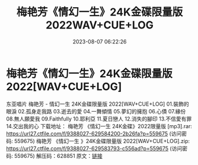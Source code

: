 ﻿---
title: 梅艳芳《情幻一生》24K金碟限量版2022WAV+CUE+LOG
date: 2023-08-07 06:22:26
categories: WAV车载音乐、镜像
tags: 华语中文
---
# 梅艳芳《情幻一生》24K金碟限量版2022[WAV+CUE+LOG]

东亚唱片 梅艳芳 - 情幻一生 24K金碟限量版
2022[WAV+CUE+LOG]
01.裝飾的眼淚
02.孤身走我路
03.逝去的愛
04.一舞傾情
05.夢幻的擁抱
06.心債
07.緣份
08.無人願愛我
09.Faithfully
10.耶利亞
11.夏日戀人
12.消失的腳印
13.不信愛有罪
14.交出我的心
下载地址：
梅艳芳 《情幻一生 24K金碟》2022限量版 [mp3].rar: https://url27.ctfile.com/f/9388027-629584200-2b26fa?p=559675
(访问密码: 559675)
梅艳芳 《情幻一生 》24K金碟限量版 2022[WAV+CUE+LOG].zip: https://url27.ctfile.com/f/9388027-629583793-c556ad?p=559675
(访问密码: 559675)
解压码：628851
原文：[链接](https://blog.sina.com.cn/s/blog_1647c7e76010312ze.html)